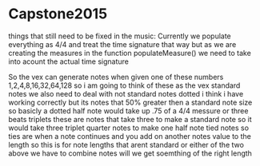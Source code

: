 # Capstone2015

things that still need to be fixed in the music:
Currently we populate everything as 4/4 and treat the time signature that way
but as we are creating the measures in the function populateMeasure() we need to take into acount the actual time signature

So the vex can generate notes when given one of these numbers  1,2,4,8,16,32,64,128 so i am going to think of these as the vex standard notes
  we also need to deal with not standard notes
    dotted i think i have working correctly but its notes that 50% greater then a standard note size
      so basicly a dotted half note would take up .75 of a 4/4 messure or three beats
    triplets these are notes that take three to make a standard note
      so it would take three triplet quarter notes to make one half note
    tied notes so ties are when a note continues and you add on another notes value to the length
      so this is for note lengths that arent standard or either of the two above we have to combine notes will we get soemthing of the         right length
